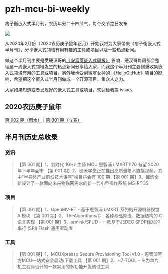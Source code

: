# pzh-mcu-bi-weekly
痞子衡嵌入式半月刊，农历年分二十四节气，每个交节之日发布

<img src="http://henjay724.com/image/cnblogs/pzh_mcu_bi_weekly.PNG" style="zoom:100%" />

从2020年2月份（2020农历庚子鼠年正月）开始我将为大家带来《痞子衡嵌入式半月刊》，分享嵌入式领域有用有趣的工具或项目以及一些热点新闻。  

做这个半月刊主要是受硬汉哥的[《安富莱嵌入式周报》](http://www.armbbs.cn/forum.php?mod=forumdisplay&fid=12&filter=typeid&typeid=104) 影响，硬汉哥每周都会整理这一周嵌入式领域发生的热点新闻分享给大家，而我这个半月刊主要侧重收集嵌入式领域有用的工具或项目。另外我也受削微寒女神的 [《HelloGitHub》](https://www.hellogithub.com/)项目的影响，希望把这个嵌入式半月刊做成一个开源项目，集众人之力。  

大家如果知道或者发现好的嵌入式工具或项目，欢迎给我提 issue。

## 2020农历庚子鼠年

[第 002 期（雨水）](docs/issue-002.md) | [第 001 期（立春）](docs/issue-001.md)

## 半月刊历史总收录

### 资讯
> 【第 001 期】1、划时代 1GHz 主频 MCU 恩智浦 i.MXRT1170 有望 2020 年下半年面市
> 【第 001 期】2、硬禾学堂正在推出高质量技术直播视频，其中"半导体产业前沿技术讲座"栏目将会有 100 期
> 【第 001 期】3、翼辉全新设计了一款面向未来物联网需求的新一代小型操作系统 MS-RTOS

### 项目
> 【第 001 期】1、OpenMV-RT - 基于恩智浦 i.MXRT 系列的开源机器视觉AI模块
> 【第 001 期】2、TheAlgorithms/C - 各种基础算法、数据结构的 C 语言实现
> 【第 001 期】3、armink/SFUD -  一款基于JEDEC SFDP标准的串行 (SPI) Flash 通用驱动库

### 工具
> 【第 001 期】1、MCUXpresso Secure Provisioning Tool v1.0 - 恩智浦官方MCU一站式安全启动/下载工具
> 【第 001 期】2、H7-TOOL - 专为单片机工程师设计的一款实用的多功能开发调试工具

